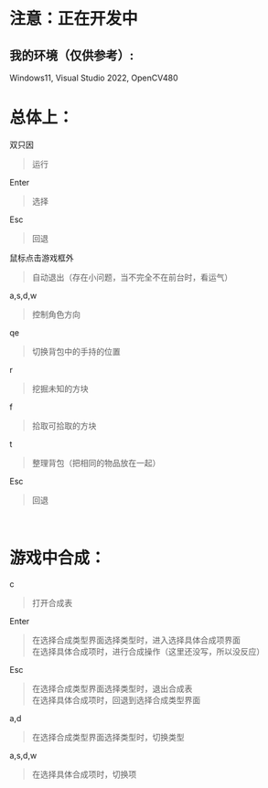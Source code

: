 # 注意：正在开发中

## 我的环境（仅供参考）:
Windows11, Visual Studio 2022, OpenCV480

# 总体上：
双只因<br>
>运行<br>

Enter<br>
>选择<br>

Esc<br>
>回退<br>

鼠标点击游戏框外<br>
>自动退出（存在小问题，当不完全不在前台时，看运气）<br>

a,s,d,w<br>
>控制角色方向<br>

qe<br>
>切换背包中的手持的位置<br>

r<br>
>挖掘未知的方块<br>

f<br>
>拾取可拾取的方块<br>

t<br>
>整理背包（把相同的物品放在一起）<br>

Esc<br>
>回退<br>
<br>





# 游戏中合成：<br>
c <br>
>打开合成表<br>

Enter<br>
>在选择合成类型界面选择类型时，进入选择具体合成项界面<br>
>在选择具体合成项时，进行合成操作（这里还没写，所以没反应）<br>

Esc<br>
>在选择合成类型界面选择类型时，退出合成表<br>
>在选择具体合成项时，回退到选择合成类型界面<br>

a,d<br>
>在选择合成类型界面选择类型时，切换类型<br>

a,s,d,w<br>
>在选择具体合成项时，切换项<br>
